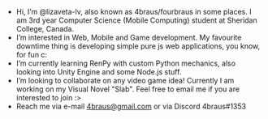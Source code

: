 -  Hi, I’m @lizaveta-lv, also known as 4braus/fourbraus in some places. I am 3rd year Computer Science (Mobile Computing) student at Sheridan College, Canada. 
-  I’m interested in Web, Mobile and Game development. My favourite downtime thing is developing simple pure js web applications, you know, for fun c:
-  I’m currently learning RenPy with custom Python mechanics, also looking into Unity Engine and some Node.js stuff.
-  I’m looking to collaborate on any video game idea! Currently I am working on my Visual Novel "Slab". Feel free to email me if you are interested to join :>
-  Reach me via e-mail 4braus@gmail.com or via Discord 4braus#1353

<!---
lizaveta-lv/lizaveta-lv is a ✨ special ✨ repository because its `README.md` (this file) appears on your GitHub profile.
You can click the Preview link to take a look at your changes.
--->
